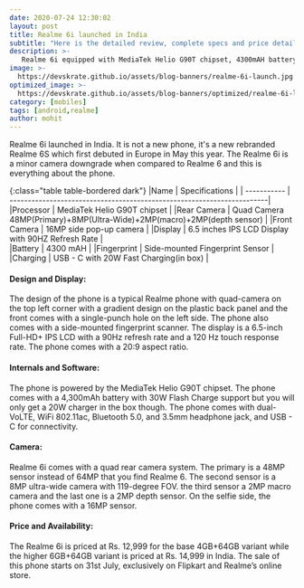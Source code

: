 ```yaml
---
date: 2020-07-24 12:30:02
layout: post
title: Realme 6i launched in India
subtitle: "Here is the detailed review, complete specs and price details"
description: >-
   Realme 6i equipped with MediaTek Helio G90T chipset, 4300mAH battery and more launched in india here is everything you need to know.
image: >-
  https://devskrate.github.io/assets/blog-banners/realme-6i-launch.jpg
optimized_image: >-
  https://devskrate.github.io/assets/blog-banners/optimized/realme-6i-launch.webp
category: [mobiles]
tags: [android,realme]
author: mohit
---
```

Realme 6i launched in India. It is not a new phone, it's a new rebranded Realme 6S which first debuted in Europe in May this year. The Realme 6i is a minor camera downgrade when compared to Realme 6 and this is everything about the phone.

{:class="table table-bordered dark"}
|Name         | Specifications                                                         |
| ----------- | -----------------------------------------------------------------------|
|Processor    | MediaTek Helio G90T chipset                                            |
|Rear Camera  | Quad Camera 48MP(Primary)+8MP(Ultra-Wide)+2MP(macro)+2MP(depth sensor) |
|Front Camera | 16MP side pop-up camera                                                |
|Display      | 6.5 inches IPS LCD Display with 90HZ Refresh Rate                      |           
|Battery      | 4300 mAH                                                               |
|Fingerprint  | Side-mounted Fingerprint Sensor                                        |  
|Charging     | USB - C with 20W Fast Charging(in box)                                 |

#### Design and Display:
The design of the phone is a typical Realme phone with quad-camera on the top left corner with a gradient design on the plastic back panel and the front comes with a single-punch hole on the left side. The phone also comes with a side-mounted fingerprint scanner. The display is a 6.5-inch Full-HD+ IPS LCD with a 90Hz refresh rate and a 120 Hz touch response rate. The phone comes with a 20:9 aspect ratio.

#### Internals and Software:
The phone is powered by the MediaTek Helio G90T chipset. The phone comes with a 4,300mAh battery with 30W Flash Charge support but you will only get a 20W charger in the box though. The phone comes with dual-VoLTE, WiFi 802.11ac, Bluetooth 5.0, and 3.5mm headphone jack, and USB - C for connectivity.

#### Camera:
Realme 6i comes with a quad rear camera system. The primary is a 48MP sensor instead of 64MP that you find Realme 6. The second sensor is a 8MP ultra-wide camera with 119-degree FOV. the third sensor a 2MP macro camera and the last one is a 2MP depth sensor. On the selfie side, the phone comes with a 16MP sensor. 

#### Price and Availability:
The Realme 6i is priced at Rs. 12,999 for the base 4GB+64GB variant while the higher 6GB+64GB variant is priced at Rs. 14,999 in India. The sale of this phone starts on 31st July, exclusively on Flipkart and Realme’s online store.
